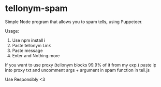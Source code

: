 # tellonym-spam
Simple Node program that allows you to spam tells, using Puppeteer.

Usage: 
1. Use npm install i 
2. Paste tellonym Link 
3. Paste message 
4. Enter and Nothing more 


If you want to use proxy (tellonym blocks 99.9% of it from my exp.) paste ip into proxy txt and uncomment args + argument in spam function in tell.js 

Use Responsibly <3
